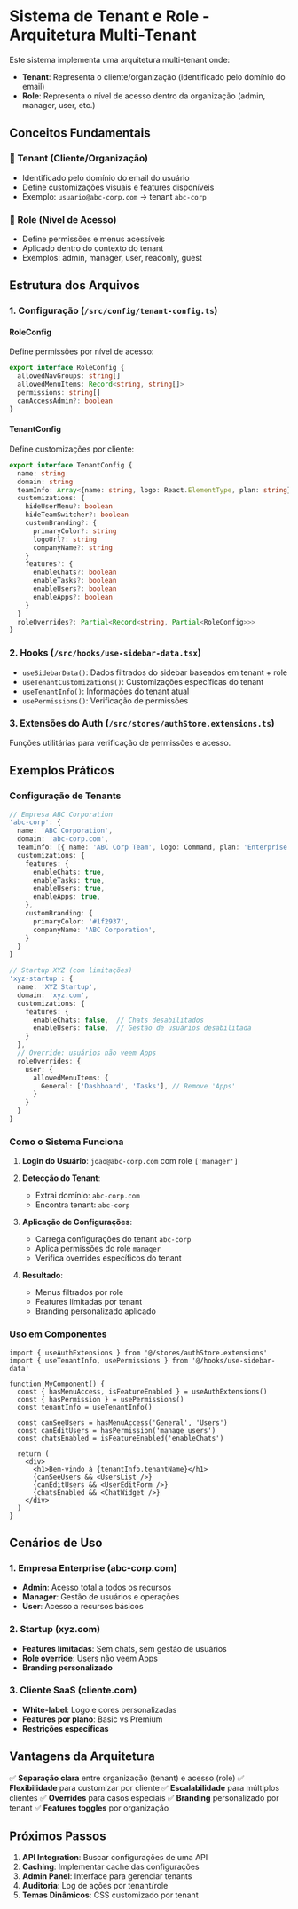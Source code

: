 # Sistema de Tenant e Role - Arquitetura Multi-Tenant

Este sistema implementa uma arquitetura multi-tenant onde:
- **Tenant**: Representa o cliente/organização (identificado pelo domínio do email)
- **Role**: Representa o nível de acesso dentro da organização (admin, manager, user, etc.)

## Conceitos Fundamentais

### 🏢 Tenant (Cliente/Organização)
- Identificado pelo domínio do email do usuário
- Define customizações visuais e features disponíveis
- Exemplo: `usuario@abc-corp.com` → tenant `abc-corp`

### 👤 Role (Nível de Acesso)
- Define permissões e menus acessíveis
- Aplicado dentro do contexto do tenant
- Exemplos: admin, manager, user, readonly, guest

## Estrutura dos Arquivos

### 1. Configuração (`/src/config/tenant-config.ts`)

#### RoleConfig
Define permissões por nível de acesso:
```typescript
export interface RoleConfig {
  allowedNavGroups: string[]
  allowedMenuItems: Record<string, string[]>
  permissions: string[]
  canAccessAdmin?: boolean
}
```

#### TenantConfig
Define customizações por cliente:
```typescript
export interface TenantConfig {
  name: string
  domain: string
  teamInfo: Array<{name: string, logo: React.ElementType, plan: string}>
  customizations: {
    hideUserMenu?: boolean
    hideTeamSwitcher?: boolean
    customBranding?: {
      primaryColor?: string
      logoUrl?: string
      companyName?: string
    }
    features?: {
      enableChats?: boolean
      enableTasks?: boolean
      enableUsers?: boolean
      enableApps?: boolean
    }
  }
  roleOverrides?: Partial<Record<string, Partial<RoleConfig>>>
}
```

### 2. Hooks (`/src/hooks/use-sidebar-data.tsx`)

- `useSidebarData()`: Dados filtrados do sidebar baseados em tenant + role
- `useTenantCustomizations()`: Customizações específicas do tenant
- `useTenantInfo()`: Informações do tenant atual
- `usePermissions()`: Verificação de permissões

### 3. Extensões do Auth (`/src/stores/authStore.extensions.ts`)

Funções utilitárias para verificação de permissões e acesso.

## Exemplos Práticos

### Configuração de Tenants

```typescript
// Empresa ABC Corporation
'abc-corp': {
  name: 'ABC Corporation',
  domain: 'abc-corp.com',
  teamInfo: [{ name: 'ABC Corp Team', logo: Command, plan: 'Enterprise' }],
  customizations: {
    features: {
      enableChats: true,
      enableTasks: true,
      enableUsers: true,
      enableApps: true,
    },
    customBranding: {
      primaryColor: '#1f2937',
      companyName: 'ABC Corporation',
    }
  }
}

// Startup XYZ (com limitações)
'xyz-startup': {
  name: 'XYZ Startup',
  domain: 'xyz.com',
  customizations: {
    features: {
      enableChats: false,  // Chats desabilitados
      enableUsers: false,  // Gestão de usuários desabilitada
    }
  },
  // Override: usuários não veem Apps
  roleOverrides: {
    user: {
      allowedMenuItems: {
        General: ['Dashboard', 'Tasks'], // Remove 'Apps'
      }
    }
  }
}
```

### Como o Sistema Funciona

1. **Login do Usuário**: `joao@abc-corp.com` com role `['manager']`

2. **Detecção do Tenant**: 
   - Extrai domínio: `abc-corp.com`
   - Encontra tenant: `abc-corp`

3. **Aplicação de Configurações**:
   - Carrega configurações do tenant `abc-corp`
   - Aplica permissões do role `manager`
   - Verifica overrides específicos do tenant

4. **Resultado**:
   - Menus filtrados por role
   - Features limitadas por tenant
   - Branding personalizado aplicado

### Uso em Componentes

```tsx
import { useAuthExtensions } from '@/stores/authStore.extensions'
import { useTenantInfo, usePermissions } from '@/hooks/use-sidebar-data'

function MyComponent() {
  const { hasMenuAccess, isFeatureEnabled } = useAuthExtensions()
  const { hasPermission } = usePermissions()
  const tenantInfo = useTenantInfo()
  
  const canSeeUsers = hasMenuAccess('General', 'Users')
  const canEditUsers = hasPermission('manage_users')
  const chatsEnabled = isFeatureEnabled('enableChats')
  
  return (
    <div>
      <h1>Bem-vindo à {tenantInfo.tenantName}</h1>
      {canSeeUsers && <UsersList />}
      {canEditUsers && <UserEditForm />}
      {chatsEnabled && <ChatWidget />}
    </div>
  )
}
```

## Cenários de Uso

### 1. Empresa Enterprise (abc-corp.com)
- **Admin**: Acesso total a todos os recursos
- **Manager**: Gestão de usuários e operações
- **User**: Acesso a recursos básicos

### 2. Startup (xyz.com)
- **Features limitadas**: Sem chats, sem gestão de usuários
- **Role override**: Users não veem Apps
- **Branding personalizado**

### 3. Cliente SaaS (cliente.com)
- **White-label**: Logo e cores personalizadas
- **Features por plano**: Basic vs Premium
- **Restrições específicas**

## Vantagens da Arquitetura

✅ **Separação clara** entre organização (tenant) e acesso (role)
✅ **Flexibilidade** para customizar por cliente
✅ **Escalabilidade** para múltiplos clientes
✅ **Overrides** para casos especiais
✅ **Branding** personalizado por tenant
✅ **Features toggles** por organização

## Próximos Passos

1. **API Integration**: Buscar configurações de uma API
2. **Caching**: Implementar cache das configurações
3. **Admin Panel**: Interface para gerenciar tenants
4. **Auditoria**: Log de ações por tenant/role
5. **Temas Dinâmicos**: CSS customizado por tenant

